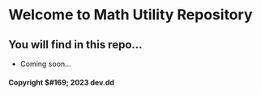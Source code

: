 # Welcome to Math Utility Repository

## You will find in this repo...

* Coming soon...

#### Copyright $#169; 2023 dev.dd
